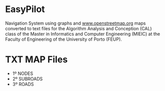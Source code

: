 # EasyPilot
Navigation System using graphs and www.openstreetmap.org maps converted to text files for the Algorithm Analysis and Conception (CAL) class of the Master in Informatics and Computer Engineering (MIEIC) at the Faculty of Engineering of the University of Porto (FEUP).

# TXT MAP Files
- 1º NODES
- 2º SUBROADS
- 3º ROADS
